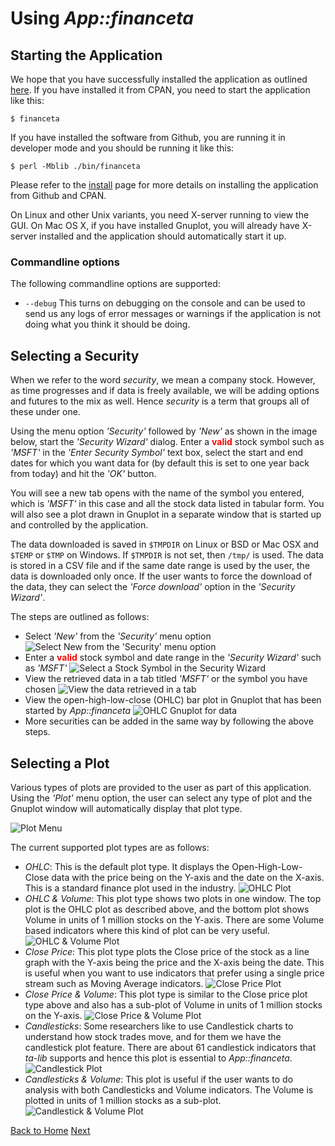 # Using _App::financeta_

## Starting the Application

We hope that you have successfully installed the application as outlined
[here](./install.html). If you have installed it from CPAN, you need to start
the application like this:

    $ financeta

If you have installed the software from Github, you are running it in developer
mode and you should be running it like this:

    $ perl -Mblib ./bin/financeta

Please refer to the [install](./install.html) page for more details on
installing the application from Github and CPAN.

On Linux and other Unix variants, you need X-server running to view the GUI. On
Mac OS X, if you have installed Gnuplot, you will already have X-server
installed and the application should automatically start it up.

### Commandline options

The following commandline options are supported:

* `--debug`
  This turns on debugging on the console and can be used to send us any logs of
error messages or warnings if the application is not doing what you think it
should be doing.

## Selecting a Security

When we refer to the word _security_, we mean a company stock. However, as time
progresses and if data is freely available, we will be adding options and
futures to the mix as well. Hence _security_ is a term that groups all of these
under one.

Using the menu option _'Security'_ followed by _'New'_ as shown in the image below,
start the _'Security Wizard'_ dialog. Enter a <span
style="color:red;">**valid**</span> stock symbol such as _'MSFT'_ in
the _'Enter Security Symbol'_ text box, select the start and end dates for which
you want data for (by default this is set to one year back from today) and hit
the _'OK'_ button.

You will see a new tab opens with the name of the symbol you entered, which is
_'MSFT'_ in this case and all the stock data listed in tabular form. You will
also see a plot drawn in Gnuplot in a separate window that is started up and
controlled by the application.

The data downloaded is saved in `$TMPDIR` on Linux or BSD or Mac OSX and `$TEMP` or `$TMP` on Windows. If `$TMPDIR` is not
set, then `/tmp/` is used. The data is stored in a CSV file and if the same date
range is used by the user, the data is downloaded only once. If the user wants
to force the download of the data, they can select the _'Force download'_ option
in the _'Security Wizard'_.

The steps are outlined as follows:

- Select _'New'_ from the _'Security'_ menu option
![Select New from the 'Security' menu option](./images/financeta_sec_new.png "Select 'New' from the 'Security' menu option")
- Enter a <span style="color:red;">**valid**</span> stock symbol and date range in the _'Security Wizard'_ such as _'MSFT'_
![Select a Stock Symbol in the Security Wizard](./images/financeta_sec_wizard.png "Enter a valid stock symbol in the 'Security Wizard'")
- View the retrieved data in a tab titled _'MSFT'_ or the symbol you have
  chosen
![View the data retrieved in a tab](./images/financeta_tab_data.png "View the data retrieved in a tab for that symbol")
- View the open-high-low-close (OHLC) bar plot in Gnuplot that has been started
  by _App::financeta_
![OHLC Gnuplot for data](./images/financeta_plot_ohlc.png "View the OHLC default plot in the adjacent Gnuplot window")
- More securities can be added in the same way by following the above steps.


## Selecting a Plot

Various types of plots are provided to the user as part of this application.
Using the _'Plot'_ menu option, the user can select any type of plot and the
Gnuplot window will automatically display that plot type.

![Plot Menu](./images/financeta_plot_menu.png "Plot Menu options")

The current supported plot types are as follows:

- _OHLC_: This is the default plot type. It displays the Open-High-Low-Close data
  with the price being on the Y-axis and the date on the X-axis. This is a
standard finance plot used in the industry.
![OHLC Plot](./images/financeta_plot_ohlc.png "The OHLC plot")
- _OHLC & Volume_: This plot type shows two plots in one window. The top plot is
  the OHLC plot as described above, and the bottom plot shows Volume in units of
1 million stocks on the Y-axis. There are some Volume based indicators where this kind of
plot can be very useful.
![OHLC & Volume Plot](./images/financeta_plot_ohlcv.png "The OHLC & Volume plot")
- _Close Price_: This plot type plots the Close price of the stock as a line
  graph with the Y-axis being the price and the X-axis being the date. This is
useful when you want to use indicators that prefer using a single price stream such as
Moving Average indicators.
![Close Price Plot](./images/financeta_plot_close.png "The Close Price plot")
- _Close Price & Volume_: This plot type is similar to the Close price plot type
  above and also has a sub-plot of Volume in units of 1 million stocks on the
Y-axis.
![Close Price & Volume Plot](./images/financeta_plot_closev.png "The Close Price & Volume plot")
- _Candlesticks_: Some researchers like to use Candlestick charts to understand
  how stock trades move, and for them we have the candlestick plot feature.
There are about 61 candlestick indicators that _ta-lib_ supports and hence this
plot is essential to _App::financeta_.
![Candlestick Plot](./images/financeta_plot_candle.png "The Candlestick plot")
- _Candlesticks & Volume_: This plot is useful if the user wants to do analysis
  with both Candlesticks and Volume indicators. The Volume is plotted in units
of 1 million stocks as a sub-plot.
![Candlestick & Volume Plot](./images/financeta_plot_candlev.png "The Candlestick & Volume plot")


[Back to Home](./index.html) [Next](./indicators.html)
